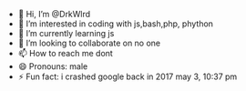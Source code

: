 - 👋 Hi, I’m @DrkWlrd
- 👀 I’m interested in coding with js,bash,php, phython
- 🌱 I’m currently learning js
- 💞️ I’m looking to collaborate on no one
- 📫 How to reach me dont
- 😄 Pronouns: male
- ⚡ Fun fact: i crashed google back in 2017 may 3, 10:37 pm

<!---
DrkWlrd/DrkWlrd is a ✨ special ✨ repository because its `README.md` (this file) appears on your GitHub profile.
You can click the Preview link to take a look at your changes.
---> 
